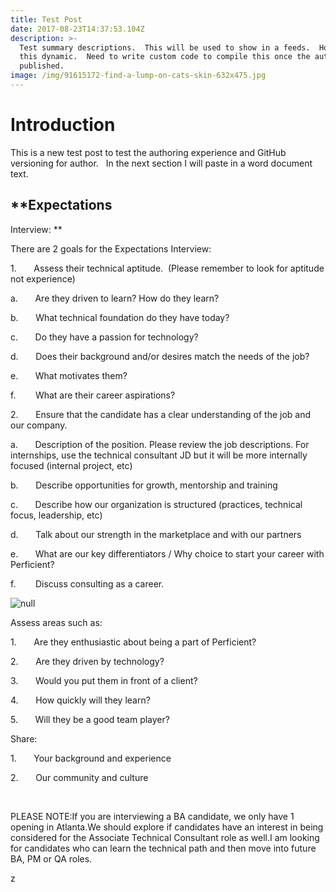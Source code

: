 ```yaml
---
title: Test Post
date: 2017-08-23T14:37:53.104Z
description: >-
  Test summary descriptions.  This will be used to show in a feeds.  How we make
  this dynamic.  Need to write custom code to compile this once the author
  published.
image: /img/91615172-find-a-lump-on-cats-skin-632x475.jpg
---
```

# Introduction

This is a new test post to test the authoring experience and GitHub versioning for author.   In the next section I will paste in a word document text.

## **Expectations
Interview: **

There are 2 goals for the Expectations Interview:  

1\.       Assess
their technical aptitude.  (Please
remember to look for aptitude not experience) 

a.       Are
they driven to learn? How do they learn? 

b.       What
technical foundation do they have today? 

c.       Do
they have a passion for technology?

d.       Does
their background and/or desires match the needs of the job? 

e.       What
motivates them?

f.       
What are their career aspirations?

2\.       Ensure
that the candidate has a clear understanding of the job and our company. 

a.       Description
of the position. Please review the job descriptions. For internships, use the
technical consultant JD but it will be more internally focused (internal
project, etc)

b.       Describe
opportunities for growth, mentorship and training

c.       Describe
how our organization is structured (practices, technical focus, leadership,
etc)

d.       Talk
about our strength in the marketplace and with our partners

e.       What
are our key differentiators / Why choice to start your career with Perficient?

f.       
Discuss consulting as a career.

![null](/img/91615172-find-a-lump-on-cats-skin-632x475.jpg)

Assess areas such as: 

1\.       Are
they enthusiastic about being a part of Perficient? 

2\.       Are
they driven by technology? 

3\.       Would
you put them in front of a client?

4\.       How
quickly will they learn?

5\.       Will
they be a good team player? 

Share: 

1\.       Your
background and experience

2\.       Our
community and culture

 

PLEASE
NOTE:If you are interviewing a BA
candidate, we only have 1 opening in Atlanta.We should explore if candidates have an interest in being considered for
the Associate Technical Consultant role as well.I am looking for candidates who can learn the
technical path and then move into future BA, PM or QA roles. 



z
